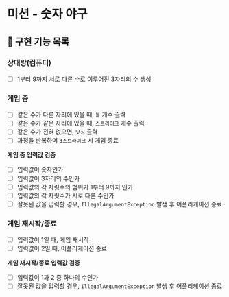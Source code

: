 # 미션 - 숫자 야구

## 🚀 구현 기능 목록

### 상대방(컴퓨터)

- [ ] 1부터 9까지 서로 다른 수로 이루어진 3자리의 수 생성

### 게임 중

- [ ] 같은 수가 다른 자리에 있을 때, `볼` 개수 출력
- [ ] 같은 수가 같은 자리에 있을 때, `스트라이크` 개수 출력
- [ ] 같은 수가 전혀 없으면, `낫싱` 출력
- [ ] 과정을 반복하며 `3스트라이크` 시 게임 종료

**게임 중 입력값 검증**

- [ ] 입력값이 숫자인가
- [ ] 입력값이 3자리의 수인가
- [ ] 입력값의 각 자릿수의 범위가 1부터 9까지 인가
- [ ] 입력값의 각 자릿수가 서로 다른 수인가
- [ ] 잘못된 값을 입력할 경우, `IllegalArgumentException` 발생 후 어플리케이션 종료

### 게임 재시작/종료

- [ ] 입력값이 1일 때, 게임 재시작
- [ ] 입력값이 2일 때, 어플리케이션 종료

**게임 재시작/종료 입력값 검증**

- [ ] 입력값이 1과 2 중 하나의 수인가
- [ ] 잘못된 값을 입력할 경우, `IllegalArgumentException` 발생 후 어플리케이션 종료